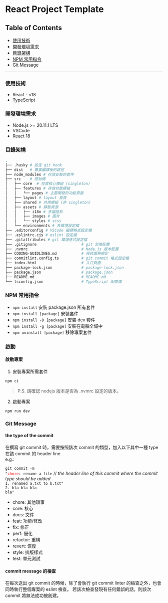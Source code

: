 # React Project Template

## Table of Contents
- [使用技術](#使用技術)
- [開發環境需求](#開發環境需求)
- [目錄架構](#目錄架構)
- [NPM 常用指令](#NPM常用指令)
- [Git Message](#GitMessage)

<hr>

### 使用技術
- React - v18
- TypeScript

### 開發環境需求
- Node.js >= 20.11.1 LTS
- VSCode
- React 18

### 目錄架構
```sh
.
├── .husky # 設定 git hook
├── dist   # 專案編譯後的路徑
├── node_modules # 存放安裝的套件
├── src    # 原始碼
│   ├── core  # 存放核心模組 (singleton)
│   ├── features # 存放功能模組
│   │   └── pages # 主要開發的功能頁面
│   ├── layout # layout 首頁
│   ├── shared # 共用模組 (非 singleton)
│   ├── assets # 靜態資源
│   │   ├── i18n # 多國語系
│   │   ├── images # 圖片
│   │   └── styles # scss
│   └── environments # 各環境設定檔
├── .editorconfig # VSCode 編譯格式設定檔
├── .eslintrc.cjs # eslint 設定檔
├── .gitattributes # git 環境格式設定檔
├── .gitignore                    # git 忽略配置  
├── .nvmrc                        # Node.js 版本配置
├── CODING-GUIDLINES.md           # 程式風格規定
├── commitlint.config.ts          # git commit 格式設定檔
├── index.html                    # 入口頁面
├── package-lock.json             # package-lock.json
├── package.json                  # package.json
├── README.md                     # README.md
└── tsconfig.json                 # TypeScript 配置檔
```

### NPM 常用指令
- `npm install` 安裝 package.json 所有套件
- `npm install [package]` 安裝套件
- `npm install -D [package]` 安裝 dev 套件
- `npm install -g [package]` 安裝在電腦全域中
- `npm uninstall [package]` 移除專案套件

### 啟動
#### 啟動專案
1. 安裝專案所需套件
```
npm ci
```
> P.S. 請確認 nodejs 版本是否為 .nvmrc 設定的版本。
2. 啟動專案
```
npm run dev
```

### Git Message
#### the type of the commit
在撰寫 git commit 時，需要按照該次 commit 的類型，加入以下其中一種 type 在該 commit 的 header line <br>
e.g.:
    <div>
        <code>git commit -m "<span style="color: red;">chore</span>: rename a file</code> // <em>the header line of this commit where the commit type should be added </em> <br>
        <code>1. renamed a.txt to b.txt"</code><br>
        <code>2. bla bla bla bla"</code>
    </div>
- chore: 其他瑣事
- core: 核心
- docs: 文件
- feat: 功能/修改
- fix: 修正
- perf: 優化
- refactor: 重構
- revert: 恢復
- style: 排版樣式
- test: 單元測試

#### commit message 的檢查
在每次送出 git commit 的時候，除了會執行 git commit linter 的檢查之外，也會同時執行整個專案的 eslint 檢查。
若該次檢查發現有任何錯誤的話，則該次 commit 將無法成功被創建。